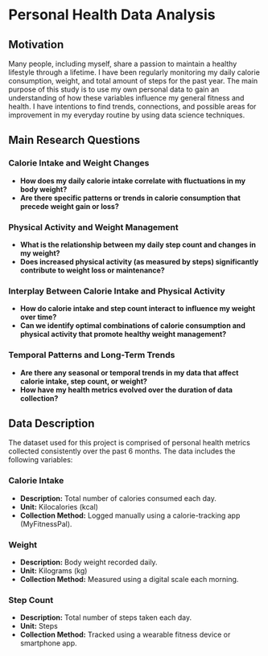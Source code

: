 # Personal Health Data Analysis

## Motivation

Many people, including myself, share a passion to maintain a healthy lifestyle through a lifetime. I have been regularly monitoring my daily calorie consumption, weight, and total amount of steps for the past year. The main purpose of this study is to use my own personal data to gain an understanding of how these variables influence my general fitness and health. I have intentions to find trends, connections, and possible areas for improvement in my everyday routine by using data science techniques.

## Main Research Questions

### Calorie Intake and Weight Changes
- **How does my daily calorie intake correlate with fluctuations in my body weight?**
- **Are there specific patterns or trends in calorie consumption that precede weight gain or loss?** 

### Physical Activity and Weight Management
- **What is the relationship between my daily step count and changes in my weight?**
- **Does increased physical activity (as measured by steps) significantly contribute to weight loss or maintenance?**

### Interplay Between Calorie Intake and Physical Activity
- **How do calorie intake and step count interact to influence my weight over time?**
- **Can we identify optimal combinations of calorie consumption and physical activity that promote healthy weight management?**

### Temporal Patterns and Long-Term Trends
- **Are there any seasonal or temporal trends in my data that affect calorie intake, step count, or weight?**
- **How have my health metrics evolved over the duration of data collection?**

## Data Description

The dataset used for this project is comprised of personal health metrics collected consistently over the past 6 months. The data includes the following variables:


### Calorie Intake
- **Description:** Total number of calories consumed each day.
- **Unit:** Kilocalories (kcal)
- **Collection Method:** Logged manually using a calorie-tracking app (MyFitnessPal).

### Weight
- **Description:** Body weight recorded daily.
- **Unit:** Kilograms (kg)
- **Collection Method:** Measured using a digital scale each morning.

### Step Count
- **Description:** Total number of steps taken each day.
- **Unit:** Steps
- **Collection Method:** Tracked using a wearable fitness device or smartphone app.
